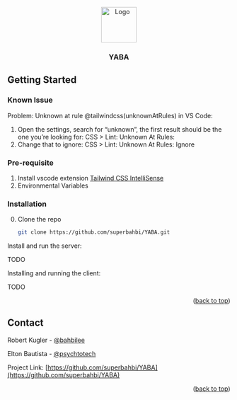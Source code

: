 <div id="top"></div>
<!-- PROJECT LOGO -->
<br />
<div align="center">
  <a href="https://github.com/superbahbi/YABA">
    <img src="https://user-images.githubusercontent.com/1689092/186068614-8a83a1e5-f532-4f00-8d32-19de62e425b7.jpg" alt="Logo" width="80">
  </a>

<h3 align="center">YABA</h3>
</div>
<!-- GETTING STARTED -->

## Getting Started

### Known Issue

Problem: Unknown at rule @tailwindcss(unknownAtRules) in VS Code:

1. Open the settings, search for “unknown”, the first result should be the one you’re looking for: CSS > Lint: Unknown At Rules:
2. Change that to ignore: CSS > Lint: Unknown At Rules: Ignore

### Pre-requisite

1. Install vscode extension [Tailwind CSS IntelliSense](https://marketplace.visualstudio.com/items?itemName=bradlc.vscode-tailwindcss)
2. Environmental Variables

### Installation

0. Clone the repo

   ```sh
   git clone https://github.com/superbahbi/YABA.git
   ```

Install and run the server:

TODO

Installing and running the client:

TODO

<p align="right">(<a href="#top">back to top</a>)</p>

<!-- CONTACT -->

## Contact

Robert Kugler - [@bahbilee](https://twitter.com/bahbilee)

Elton Bautista - [@psychtotech](https://twitter.com/psychtotech)

Project Link: [https://github.com/superbahbi/YABA](https://github.com/superbahbi/YABA)

<p align="right">(<a href="#top">back to top</a>)</p>
